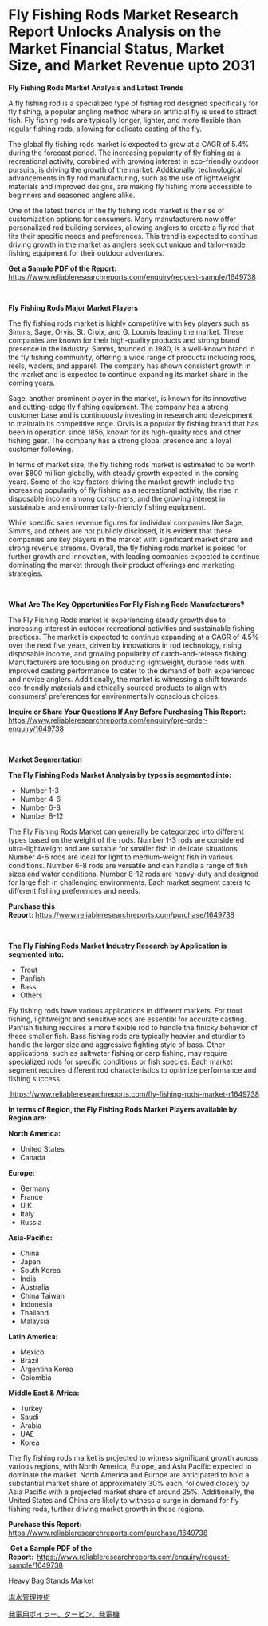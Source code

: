 <p><h1>Fly Fishing Rods Market Research Report Unlocks Analysis on the Market Financial Status, Market Size, and Market Revenue upto 2031</h1></p><p><strong>Fly Fishing Rods Market Analysis and Latest Trends</strong></p>
<p><p>A fly fishing rod is a specialized type of fishing rod designed specifically for fly fishing, a popular angling method where an artificial fly is used to attract fish. Fly fishing rods are typically longer, lighter, and more flexible than regular fishing rods, allowing for delicate casting of the fly.</p><p>The global fly fishing rods market is expected to grow at a CAGR of 5.4% during the forecast period. The increasing popularity of fly fishing as a recreational activity, combined with growing interest in eco-friendly outdoor pursuits, is driving the growth of the market. Additionally, technological advancements in fly rod manufacturing, such as the use of lightweight materials and improved designs, are making fly fishing more accessible to beginners and seasoned anglers alike.</p><p>One of the latest trends in the fly fishing rods market is the rise of customization options for consumers. Many manufacturers now offer personalized rod building services, allowing anglers to create a fly rod that fits their specific needs and preferences. This trend is expected to continue driving growth in the market as anglers seek out unique and tailor-made fishing equipment for their outdoor adventures.</p></p>
<p><strong>Get a Sample PDF of the Report:&nbsp;</strong> <a href="https://www.reliableresearchreports.com/enquiry/request-sample/1649738">https://www.reliableresearchreports.com/enquiry/request-sample/1649738</a></p>
<p>&nbsp;</p>
<p><strong>Fly Fishing Rods Major Market Players</strong></p>
<p><p>The fly fishing rods market is highly competitive with key players such as Simms, Sage, Orvis, St. Croix, and G. Loomis leading the market. These companies are known for their high-quality products and strong brand presence in the industry. Simms, founded in 1980, is a well-known brand in the fly fishing community, offering a wide range of products including rods, reels, waders, and apparel. The company has shown consistent growth in the market and is expected to continue expanding its market share in the coming years.</p><p>Sage, another prominent player in the market, is known for its innovative and cutting-edge fly fishing equipment. The company has a strong customer base and is continuously investing in research and development to maintain its competitive edge. Orvis is a popular fly fishing brand that has been in operation since 1856, known for its high-quality rods and other fishing gear. The company has a strong global presence and a loyal customer following.</p><p>In terms of market size, the fly fishing rods market is estimated to be worth over $800 million globally, with steady growth expected in the coming years. Some of the key factors driving the market growth include the increasing popularity of fly fishing as a recreational activity, the rise in disposable income among consumers, and the growing interest in sustainable and environmentally-friendly fishing equipment.</p><p>While specific sales revenue figures for individual companies like Sage, Simms, and others are not publicly disclosed, it is evident that these companies are key players in the market with significant market share and strong revenue streams. Overall, the fly fishing rods market is poised for further growth and innovation, with leading companies expected to continue dominating the market through their product offerings and marketing strategies.</p></p>
<p>&nbsp;</p>
<p><strong>What Are The Key Opportunities For Fly Fishing Rods Manufacturers?</strong></p>
<p><p>The Fly Fishing Rods market is experiencing steady growth due to increasing interest in outdoor recreational activities and sustainable fishing practices. The market is expected to continue expanding at a CAGR of 4.5% over the next five years, driven by innovations in rod technology, rising disposable income, and growing popularity of catch-and-release fishing. Manufacturers are focusing on producing lightweight, durable rods with improved casting performance to cater to the demand of both experienced and novice anglers. Additionally, the market is witnessing a shift towards eco-friendly materials and ethically sourced products to align with consumers' preferences for environmentally conscious choices.</p></p>
<p><strong>Inquire or Share Your Questions If Any Before Purchasing This Report:</strong> <a href="https://www.reliableresearchreports.com/enquiry/pre-order-enquiry/1649738">https://www.reliableresearchreports.com/enquiry/pre-order-enquiry/1649738</a></p>
<p>&nbsp;</p>
<p><strong>Market Segmentation</strong></p>
<p><strong>The Fly Fishing Rods Market Analysis by types is segmented into:</strong></p>
<p><ul><li>Number 1-3</li><li>Number 4-6</li><li>Number 6-8</li><li>Number 8-12</li></ul></p>
<p><p>The Fly Fishing Rods Market can generally be categorized into different types based on the weight of the rods. Number 1-3 rods are considered ultra-lightweight and are suitable for smaller fish in delicate situations. Number 4-6 rods are ideal for light to medium-weight fish in various conditions. Number 6-8 rods are versatile and can handle a range of fish sizes and water conditions. Number 8-12 rods are heavy-duty and designed for large fish in challenging environments. Each market segment caters to different fishing preferences and needs.</p></p>
<p><strong>Purchase this Report:&nbsp;</strong><a href="https://www.reliableresearchreports.com/purchase/1649738">https://www.reliableresearchreports.com/purchase/1649738</a></p>
<p>&nbsp;</p>
<p><strong>The Fly Fishing Rods Market Industry Research by Application is segmented into:</strong></p>
<p><ul><li>Trout</li><li>Panfish</li><li>Bass</li><li>Others</li></ul></p>
<p><p>Fly fishing rods have various applications in different markets. For trout fishing, lightweight and sensitive rods are essential for accurate casting. Panfish fishing requires a more flexible rod to handle the finicky behavior of these smaller fish. Bass fishing rods are typically heavier and sturdier to handle the larger size and aggressive fighting style of bass. Other applications, such as saltwater fishing or carp fishing, may require specialized rods for specific conditions or fish species. Each market segment requires different rod characteristics to optimize performance and fishing success.</p></p>
<p><a href="https://www.reliableresearchreports.com/fly-fishing-rods-market-r1649738">&nbsp;https://www.reliableresearchreports.com/fly-fishing-rods-market-r1649738</a></p>
<p><strong>In terms of Region, the Fly Fishing Rods Market Players available by Region are:</strong></p>
<p>
    <p> <strong> North America: </strong>
        <ul>
            <li>United States</li>
            <li>Canada</li>
        </ul>
        </p> 
    <p> <strong> Europe: </strong>
        <ul>
            <li>Germany</li>
            <li>France</li>
            <li>U.K.</li>
            <li>Italy</li>
            <li>Russia</li>
        </ul>
        </p> 
    <p> <strong> Asia-Pacific: </strong>
        <ul>
            <li>China</li>
            <li>Japan</li>
            <li>South Korea</li>
            <li>India</li>
            <li>Australia</li>
            <li>China Taiwan</li>
            <li>Indonesia</li>
            <li>Thailand</li>
            <li>Malaysia</li>
        </ul>
        </p> 
    <p> <strong> Latin America: </strong>
        <ul>
            <li>Mexico</li>
            <li>Brazil</li>
            <li>Argentina Korea</li>
            <li>Colombia</li>
        </ul>
        </p> 
    <p> <strong> Middle East & Africa: </strong>
        <ul>
            <li>Turkey</li>
            <li>Saudi</li>
            <li>Arabia</li>
            <li>UAE</li>
            <li>Korea</li>
        </ul>
    </p>
    </p>
<p><p>The fly fishing rods market is projected to witness significant growth across various regions, with North America, Europe, and Asia Pacific expected to dominate the market. North America and Europe are anticipated to hold a substantial market share of approximately 30% each, followed closely by Asia Pacific with a projected market share of around 25%. Additionally, the United States and China are likely to witness a surge in demand for fly fishing rods, further driving market growth in these regions.</p></p>
<p><strong>Purchase this Report: </strong><a href="https://www.reliableresearchreports.com/purchase/1649738">https://www.reliableresearchreports.com/purchase/1649738</a></p>
<p>&nbsp;<strong>Get a Sample PDF of the Report:&nbsp;&nbsp;</strong><a href="https://www.reliableresearchreports.com/enquiry/request-sample/1649738">https://www.reliableresearchreports.com/enquiry/request-sample/1649738</a></p>
<p><strong></strong></p>
<p><p><a href="https://github.com/brentleyjimmiealvaradoz4l1rea/Market-Research-Report-List-3/blob/main/heavy-bag-stands-market.md">Heavy Bag Stands Market</a></p><p><a href="https://github.com/SimeonBode1/Market-Research-Report-List-1/blob/main/6495355140825.md">塩水管理技術</a></p><p><a href="https://github.com/leigh4852023/Market-Research-Report-List-1/blob/main/7012269140824.md">発電用ボイラー、タービン、発電機</a></p></p>